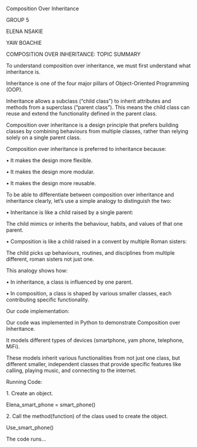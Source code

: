 Composition Over Inheritance

GROUP 5

ELENA NSAKIE

YAW BOACHIE



COMPOSITION OVER INHERITANCE: TOPIC SUMMARY

To understand composition over inheritance, we must first understand what inheritance is.

Inheritance is one of the four major pillars of Object-Oriented Programming (OOP).

Inheritance allows a subclass (“child class”) to inherit attributes and methods from a superclass (“parent class”). This means the child class can reuse and extend the functionality defined in the parent class.



Composition over inheritance is a design principle that prefers building classes by combining behaviours from multiple classes, rather than relying solely on a single parent class.

Composition over inheritance is preferred to inheritance because:

•	It makes the design more flexible.

•	It makes the design more modular.

•	It makes the design more reusable.



To be able to differentiate between composition over inheritance and inheritance clearly, let’s use a simple analogy to distinguish the two:

•	Inheritance is like a child raised by a single parent:

The child mimics or inherits the behaviour, habits, and values of that one parent.

•	Composition is like a child raised in a convent by multiple Roman sisters:

The child picks up behaviours, routines, and disciplines from multiple different, roman sisters not just one.



This analogy shows how:

•	In inheritance, a class is influenced by one parent.

•	In composition, a class is shaped by various smaller classes, each contributing specific functionality.



Our code implementation:

Our code was implemented in Python to demonstrate Composition over Inheritance. 

It models different types of devices (smartphone, yam phone, telephone, MiFi).

These models inherit various functionalities from not just one class, but different smaller, independent classes that provide specific features like calling, playing music, and connecting to the internet.

Running Code:

1\.	Create an object.

Elena\_smart\_phone = smart\_phone()



2\.	Call the method(function) of the class used to create the object.

Use\_smart\_phone()



The code runs...

